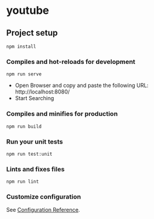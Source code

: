 # youtube

## Project setup
```
npm install
```

### Compiles and hot-reloads for development
```
npm run serve
```
- Open Browser and copy and paste the following URL: http://localhost:8080/
- Start Searching

### Compiles and minifies for production
```
npm run build
```

### Run your unit tests
```
npm run test:unit
```

### Lints and fixes files
```
npm run lint
```

### Customize configuration
See [Configuration Reference](https://cli.vuejs.org/config/).
